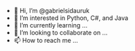 - 👋 Hi, I’m @gabrielsidauruk
- 👀 I’m interested in Python, C#, and Java
- 🌱 I’m currently learning ...
- 💞️ I’m looking to collaborate on ...
- 📫 How to reach me ...

<!---
gabrielsidauruk/gabrielsidauruk is a ✨ special ✨ repository because its `README.md` (this file) appears on your GitHub profile.
You can click the Preview link to take a look at your changes.
--->
